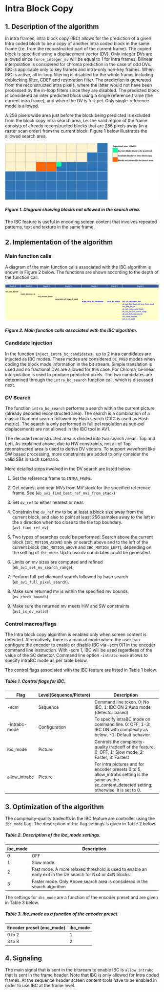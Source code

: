 # Intra Block Copy

## 1.  Description of the algorithm

In intra frames, intra block copy (IBC) allows for the prediction of a
given Intra coded block to be a copy of another intra coded block in the
same frame (i.e. from the reconstructed part of the current frame). The
copied block is specified using a displacement vector (DV). Only integer
DVs are allowed since ```force_integer_mv``` will be equal to 1 for intra
frames. Bilinear interpolation is considered for chroma prediction in
the case of odd DVs. IBC is applicable only to key frames and intra-only
non-key frames. When IBC is active, all in-loop filtering is disabled
for the whole frame, including deblocking filter, CDEF and restoration
filter. The prediction is generated from the reconstructed intra pixels,
where the latter would not have been processed by the in-loop filters
since they are disabled. The predicted block is considered an inter
predicted block using a single reference frame (the current intra
frame), and where the DV is full-pel. Only single-reference mode is
allowed.

A 256 pixels wide area just before the block being predicted is excluded
from the block copy intra search area, i.e. the valid region of the
frame consists of already reconstructed blocks that are 256 pixels away
(in a raster scan order) from the current block. Figure 1 below
illustrates the allowed search area.

![intra_block_copy_fig1](./img/intra_block_copy_fig1.png)

##### Figure 1. Diagram showing blocks not allowed in the search area.

The IBC feature is useful in encoding screen content that involves
repeated patterns, text and texture in the same frame.

## 2.  Implementation of the algorithm

### Main function calls

A diagram of the main function calls associated with the IBC algorithm
is shown in Figure 2 below. The functions are shown according to the
depth of the function call.

![intra_block_copy_fig2](./img/intra_block_copy_fig2.png)

##### Figure 2. Main function calls associated with the IBC algorithm.

### Candidate Injection

In the function ```inject_intra_bc_candidates``` , up to 2 intra candidates
are injected as IBC modes. These modes are considered ```DC_PRED``` modes
when coding the block mode information in the bit stream. Simple
translation is used and no fractional DVs are allowed for this case. For
Chroma, bi-linear interpolation is used to produce predicted pixels. The
two candidates are determined through the ```intra_bc_search``` function
call, which is discussed next.

### DV Search

The function ```intra_bc_search``` performs a search within the current
picture (already decoded reconstructed area). The search is a
combination of a classic Diamond search followed by Hash search (CRC is
used as Hash metric). The search is only performed in full pel
resolution as sub-pel displacements are not allowed in the IBC tool in
AV1.

The decoded reconstructed area is divided into two search areas: Top and
Left. As explained above, due to HW constraints, not all of Top
reconstructed area is used to derive DV vectors. To support wavefront
like SW based processing, more constraints are added to only consider
the valid SBs in such scenario.

More detailed steps involved in the DV search are listed below:

1.  Set the reference frame to ```INTRA_FRAME```.

2.  Get nearest and near MVs from MV stack for the specified reference
    frame. See (```eb_av1_find_best_ref_mvs_from_stack```)

3.  Set ```dv_ref``` to either nearest or near.

4.  Constrain the ```dv_ref``` mv to be at least a block size away from the
    current block, and also to point at least 256 samples away to the
    left in the x direction when too close to the tile top boundary.
    (```av1_find_ref_dv```)

5.  Two types of searches could be performed: Search above the current
    block (```IBC_MOTION_ABOVE```) only or search above and to the left of
    the current block (```IBC_MOTION_ABOVE``` and ```IBC_MOTION_LEFT```),
    depending on the setting of ```ibc_mode```. Up to two dv candidates could
    be generated.

6.  Limits on mv sizes are computed and refined
    (```eb_av1_set_mv_search_range```).

7.  Perform full-pel diamond search followed by hash search
    (```eb_av1_full_pixel_search```).

8.  Make sure returned mv is within the specified mv bounds
    (```mv_check_bounds```)

9.  Make sure the returned mv meets HW and SW constraints
    (```av1_is_dv_valid```)

### Control macros/flags

The Intra block copy algorithm is enabled only when screen content is
detected. Alternatively, there is a manual mode where the user can
configure the encoder to enable or disable IBC via –scm 0/1 in the
encoder command line instruction. With -scm 1, IBC will be used
regardless of the value of the SC detector. Command line option `-intrabc-mode` allows to specify intraBC mode as per table below.

The control flags associated with the IBC feature are listed in Table 1
below.

##### Table 1. Control flags for IBC.

|**Flag**|**Level(Sequence/Picture)**|**Description**|
|--- |--- |--- |
|-scm|Sequence|Command line token. 0: No IBC, 1: IBC ON 2:Auto mode (detector based)|
|-intrabc-mode|Configuration|To specify intraBC mode on command line. 0: OFF, 1-3: IBC ON with complexity as below, -1: Default behavior|
|ibc_mode|Picture|Controls the complexity-quality tradeoff of the feature. 0: OFF, 1: Slow mode, 2: Faster, 3: Fastest|
|allow_intrabc|Picture|For intra pictures and for encoder presets 0 to 5, allow_intrabc setting is the same as the sc_content_detected setting; otherwise, it is set to 0.|

## 3.  Optimization of the algorithm

The complexity-quality tradeoffs in the IBC feature are controller
using the ```ibc_mode``` flag. The description of the flag settings is given
in Table 2 below.

##### Table 2. Description of the ibc\_mode settings.

| **ibc\_mode** | **Description**                                                                                                 |
| ------------- | --------------------------------------------------------------------------------------------------------------- |
| 0             | OFF                                                                                                  |
| 1             | Slow mode.                                                                                                  |
| 2             | Fast mode. A more relaxed threshold is used to enable an early exit in the DV search for Nx4 or 4xN blocks. |
| 3             | Faster mode. Only Above search area is considered in the search algorithm                                   |

The settings for ```ibc_mode``` are a function of the encoder preset and
are given in Table 3 below.

##### Table 3. ibc\_mode as a function of the encoder preset.

| **Encoder preset (enc\_mode)** | **ibc\_mode** |
| ------------------------------ | ------------- |
| 0 to 2                         | 1        |
| 3 to 8                         | 2        |

## 4.  Signaling

The main signal that is sent in the bitsream to enable IBC is
```allow_intrabc``` that is sent in the frame header. Note that IBC is only
allowed for Intra coded frames. At the sequence header screen content
tools have to be enabled in order to use IBC at the frame level.

